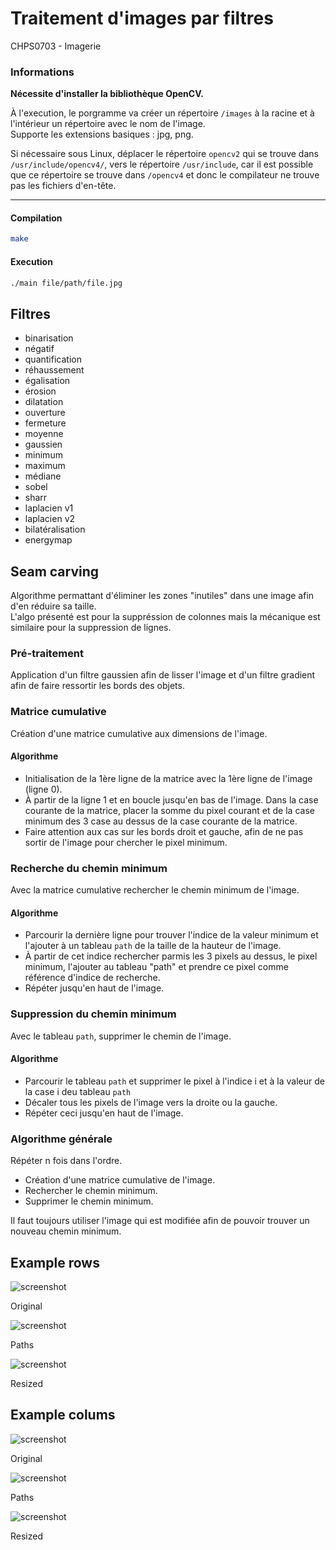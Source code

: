 # Traitement d'images par filtres
CHPS0703 - Imagerie 

### Informations
**Nécessite d'installer la bibliothèque OpenCV.**

À l'execution, le porgramme va créer un répertoire `/images` à la racine et à l'intérieur un répertoire avec le nom de l'image. <br>
Supporte les extensions basiques : jpg, png.

Si nécessaire sous Linux, déplacer le répertoire `opencv2` qui se trouve dans `/usr/include/opencv4/`, vers le répertoire `/usr/include`, car il est possible que ce répertoire se trouve dans `/opencv4` et donc le compilateur ne trouve pas les fichiers d'en-tête.

---------------
#### Compilation
```sh
make
```

#### Execution
```sh
./main file/path/file.jpg
```

## Filtres
- binarisation
- négatif
- quantification
- réhaussement
- égalisation
- érosion
- dilatation
- ouverture
- fermeture
- moyenne
- gaussien
- minimum
- maximum
- médiane
- sobel
- sharr
- laplacien v1
- laplacien v2
- bilatéralisation
- energymap

## Seam carving
Algorithme permattant d'éliminer les zones "inutiles" dans une image afin d'en réduire sa taille. <br>
L'algo présenté est pour la suppréssion de colonnes mais la mécanique est similaire pour la suppression de lignes.

### Pré-traitement
Application d'un filtre gaussien afin de lisser l'image et d'un filtre gradient afin de faire ressortir les bords des objets.

### Matrice cumulative
Création d'une matrice cumulative aux dimensions de l'image.

#### Algorithme
- Initialisation de la 1ère ligne de la matrice avec la 1ère ligne de l'image (ligne 0).
- À partir de la ligne 1 et en boucle jusqu'en bas de l'image. Dans la case courante de la matrice, placer la somme du pixel courant et de la case minimum des 3 case au dessus de la case courante de la matrice.
- Faire attention aux cas sur les bords droit et gauche, afin de ne pas sortir de l'image pour chercher le pixel minimum.

### Recherche du chemin minimum
Avec la matrice cumulative rechercher le chemin minimum de l'image.

#### Algorithme
- Parcourir la dernière ligne pour trouver l'indice de la valeur minimum et l'ajouter à un tableau `path` de la taille de la hauteur de l'image.
- À partir de cet indice rechercher parmis les 3 pixels au dessus, le pixel minimum, l'ajouter au tableau "path" et prendre ce pixel comme référence d'indice de recherche.
- Répéter jusqu'en haut de l'image.

### Suppression du chemin minimum
Avec le tableau `path`, supprimer le chemin de l'image.

#### Algorithme
- Parcourir le tableau `path` et supprimer le pixel à l'indice i et à la valeur de la case i deu tableau `path`
- Décaler tous les pixels de l'image vers la droite ou la gauche.
- Répéter ceci jusqu'en haut de l'image.

### Algorithme générale
Répéter n fois dans l'ordre.
- Création d'une matrice cumulative de l'image.
- Rechercher le chemin minimum.
- Supprimer le chemin minimum.

Il faut toujours utiliser l'image qui est modifiée afin de pouvoir trouver un nouveau chemin minimum.

## Example rows
![screenshot](Examples/oiseaux.jpg) 

Original 

![screenshot](Examples/seamed_cols-oiseaux.jpg)

Paths 

![screenshot](Examples/resized_cols-oiseaux.jpg)

Resized

## Example colums
![screenshot](Examples/temple.jpg) 

Original 

![screenshot](Examples/seamed_rows-temple.jpg)

Paths 

![screenshot](Examples/resized_rows-temple.jpg)

Resized
